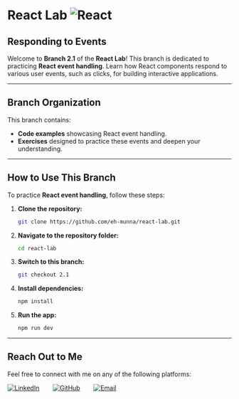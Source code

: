 # **React Lab** ![React](https://img.shields.io/badge/React-%2320232a?style=flat&logo=react&logoColor=%2361DAFB)

## **Responding to Events**

Welcome to **Branch 2.1** of the **React Lab**! This branch is dedicated to practicing **React event handling**. Learn how React components respond to various user events, such as clicks, for building interactive applications.

---

## **Branch Organization**

This branch contains:

- **Code examples** showcasing React event handling.
- **Exercises** designed to practice these events and deepen your understanding.

---

## **How to Use This Branch**

To practice **React event handling**, follow these steps:

1. **Clone the repository:**

   ```bash
   git clone https://github.com/eh-munna/react-lab.git
   ```

2. **Navigate to the repository folder:**

   ```bash
   cd react-lab
   ```

3. **Switch to this branch:**

   ```bash
   git checkout 2.1
   ```

4. **Install dependencies:**

   ```bash
   npm install
   ```

5. **Run the app:**

   ```bash
   npm run dev
   ```

---

## **Reach Out to Me**

Feel free to connect with me on any of the following platforms:

<div style="display: flex; gap: 30px;">
   <a href="https://www.linkedin.com/in/eh-munna/">
      <img src="https://img.shields.io/badge/LinkedIn-%230A66C2?style=flat&logo=linkedin&logoColor=white" alt="LinkedIn">
   </a>
   <a href="https://github.com/eh-munna">
      <img src="https://img.shields.io/badge/GitHub-%23121011?style=flat&logo=github&logoColor=white" alt="GitHub">
   </a>
   <a href="mailto:emran.h.munna@gmail.com">
      <img src="https://img.shields.io/badge/emran.h.munna@gmail.com-%23D14836?style=flat&logo=gmail&logoColor=white" alt="Email">
   </a>
</div>
